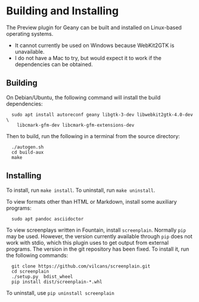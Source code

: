 # Building and Installing

The Preview plugin for Geany can be built and installed on Linux-based operating systems.

* It cannot currently be used on Windows because WebKit2GTK is unavailable.
* I do not have a Mac to try, but would expect it to work if the dependencies can be obtained.

## Building

On Debian/Ubuntu, the following command will install the build dependencies:

```
  sudo apt install autoreconf geany libgtk-3-dev libwebkit2gtk-4.0-dev \
    libcmark-gfm-dev libcmark-gfm-extensions-dev
```

Then to build, run the following in a terminal from the source directory:

```
  ./autogen.sh
  cd build-aux
  make
```

## Installing

To install, run `make install`.  To uninstall, run `make uninstall`.

To view formats other than HTML or Markdown, install some auxiliary programs:

```
  sudo apt pandoc asciidoctor
```

To view screenplays written in Fountain, install `screenplain`.  Normally `pip` may be used.  However, the version currently available through `pip` does not work with stdio, which this plugin uses to get output from external programs.  The version in the git repository has been fixed.  To install it, run the following commands:

```
  git clone https://github.com/vilcans/screenplain.git
  cd screenplain
  ./setup.py  bdist_wheel
  pip install dist/screenplain-*.whl
```

To uninstall, use `pip uninstall screenplain`
